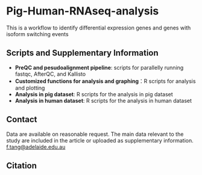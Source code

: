 # Pig-Human-RNAseq-analysis
This is a workflow to identify differential expression genes and genes with isoform switching events

## Scripts and Supplementary Information
- **PreQC and pesudoalignment pipeline**: scripts for parallelly running fastqc, AfterQC, and Kallisto
- **Customized functions for analysis and graphing**：R scripts for analysis and plotting
- **Analysis in pig dataset**: R scripts for the analysis in pig dataset
- **Analysis in human dataset**: R scripts for the analysis in human dataset

## Contact
Data are available on reasonable request. The main data relevant to the study are included in the article or uploaded as supplementary information.
f.tang@adelaide.edu.au

## Citation
